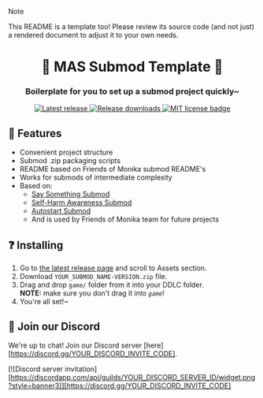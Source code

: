 > [!NOTE]
> This README is a template too! Please review its source code (and not just)
> a rendered document to adjust it to your own needs.

<p align="center">
	<!-- If you have a submod banner, you can use an image here. -->
	<!-- <img src="doc/Banner.png" width="360" height="200"> -->
	<h1 align="center">📂 MAS Submod Template 📂</h1>
	<h3 align="center">Boilerplate for you to set up a submod project quickly~</h3>
</p>

<!-- Below are badges and links that you can adjust to your needs.
	Most of them use shields.io, so you can make your own ones easily too.
	Replace YOUR_USERNAME with your Github username and YOUR_REPO_NAME with
	your repository name. -->
<p align="center">
	<!-- Latest release version of your submod. -->
	<a href="https://github.com/YOUR_USERNAME/YOUR_REPO_NAME/releases/latest">
		<img alt="Latest release" src="https://img.shields.io/github/v/release/YOUR_USERNAME/YOUR_REPO_NAME">
	</a>
	<!-- Total downloads count of your submod releases. -->
	<a href="https://github.com/YOUR_USERNAME/YOUR_REPO_NAME/releases">
		<img alt="Release downloads" src="https://img.shields.io/github/downloads/YOUR_USERNAME/YOUR_REPO_NAME/total">
	</a>
	<!-- License of your submod. If you don't know what that is, you likely don't need it at all. -->
	<a href="https://github.com/YOUR_USERNAME/YOUR_REPO_NAME/blob/main/LICENSE.txt">
		<img alt="MIT license badge" src="https://img.shields.io/github/license/YOUR_USERNAME/YOUR_REPO_NAME">
	</a>
	<!-- Your Discord server invite link & badge.
		For the badge to display, go to your server settings > Widget > copy ID and replace
		YOUR_DISCORD_SERVER_ID with it. -->
	<!-- <a href="https://discord.gg/YOUR_DISCORD_INVITE_CODE">
		<img alt="Discord server" src="https://discordapp.com/api/guilds/YOUR_DISCORD_SERVER_ID/widget.png?style=shield">
	</a> -->
	<!-- If you have Ko-Fi, you can use the code from the link here. -->
	<!-- <a href="https://ko-fi.com/YOUR_KOFI_CODE">
		<img alt="Ko-fi badge" src="https://ko-fi.com/img/githubbutton_sm.svg" height="20">
	</a> -->
</p>

<!-- Nice features section to highlight key things. -->
## 🌟 Features

* Convenient project structure
* Submod .zip packaging scripts
* README based on Friends of Monika submod README's
* Works for submods of intermediate complexity
* Based on:
  - [Say Something Submod](https://github.com/friends-of-monika/mas-saysomething)
  - [Self-Harm Awareness Submod](https://github.com/friends-of-monika/mas-selfharm)
  - [Autostart Submod](https://github.com/friends-of-monika/mas-autostart)
  - And is used by Friends of Monika team for future projects

<!-- If you want to show off screenshots, you can put them in 'doc/screenshots'
	and reference them here. This is basically an HTML table with two columns. -->
<!-- ## 🖼️ Screenshots

<details>
	<summary>Click here to see all screenshots...</summary>
	<table>
		<tr>
			<td><img src="doc/screenshots/Screenshot0.png" alt="GUI example"></td>
			<td><img src="doc/screenshots/Screenshot1.png" alt="Topics overview"></td>
		</tr>
		<tr>
			<td><img src="doc/screenshots/Screenshot2.png" alt="Speech saving"></td>
			<td><img src="doc/screenshots/Screenshot3.png" alt="Generating topic"></td>
		</tr>
	</table>
</details> -->

<!-- Generic installation guide that works for .zip packages built by scripts of this template. -->
## ❓ Installing

1. Go to [the latest release page](https://github.com/YOUR_USERNAME/YOUR_REPO_NAME)
   and scroll to Assets section.
2. Download `YOUR_SUBMOD_NAME-VERSION.zip` file.
3. Drag and drop `game/` folder from it into your DDLC folder. <br>
   **NOTE:** make sure you don't drag it *into `game`*!
4. You're all set!~

<!-- If you want, you can add this nice special thanks section. -->
<!-- ## 🏅 Special thanks

We thank the following people for helping this submod get released!

- [Someone](https://github.com/example) &mdash; for being a nice friend
- [Foobar](https://reddit.com/u/foobar) &mdash; for being an awesome person
... -->

## 💬 Join our Discord

We're up to chat! Join our Discord server
[here][https://discord.gg/YOUR_DISCORD_INVITE_CODE].

[![Discord server invitation][https://discordapp.com/api/guilds/YOUR_DISCORD_SERVER_ID/widget.png?style=banner3]][https://discord.gg/YOUR_DISCORD_INVITE_CODE]
